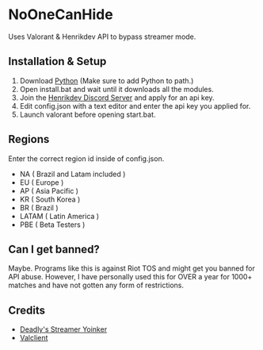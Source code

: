 # NoOneCanHide
Uses Valorant &amp; Henrikdev API to bypass streamer mode.

## Installation & Setup
1. Download [Python](https://www.python.org/downloads/) (Make sure to add Python to path.)
2. Open install.bat and wait until it downloads all the modules.
3. Join the [Henrikdev Discord Server](https://discord.gg/henrikdev-systems-704231681309278228) and apply for an api key.
4. Edit config.json with a text editor and enter the api key you applied for.
6. Launch valorant before opening start.bat.

## Regions
Enter the correct region id inside of config.json.
 - NA ( Brazil and Latam included )
 - EU ( Europe )
 - AP ( Asia Pacific )
 - KR ( South Korea )
 - BR ( Brazil )
 - LATAM ( Latin America )
 - PBE ( Beta Testers )

## Can I get banned?
Maybe. Programs like this is against Riot TOS and might get you banned for API abuse. However, I have personally used this for OVER a year for 1000+ matches and have not gotten any form of restrictions.

## Credits
 - [Deadly's Streamer Yoinker](https://github.com/deadly/valorant-stream-yoinker)
 - [Valclient](https://github.com/colinhartigan/valclient.py)

